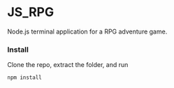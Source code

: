 # JS_RPG
Node.js terminal application for a RPG adventure game.

### Install
Clone the repo, extract the folder, and run
```sh
npm install
```
